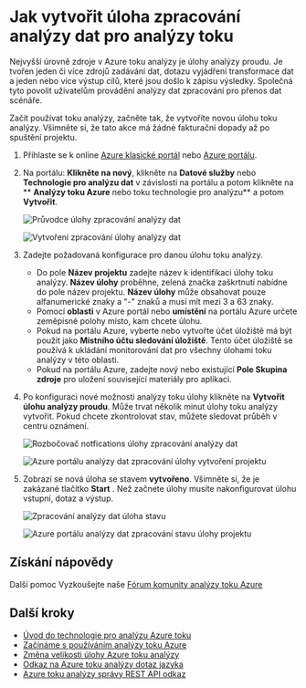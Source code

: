 <properties 
    pageTitle="Jak vytvořit úloha zpracování analýzy dat pro analýzy toku | Microsoft Azure" 
    description="Vytvoření projektu zpracování analýzy dat pro analýzy toku | Přehled výukových segmentu cesty."
    keywords="zpracování analýzy dat"
    documentationCenter=""
    services="stream-analytics"
    authors="jeffstokes72" 
    manager="jhubbard" 
    editor="cgronlun"/>

<tags 
    ms.service="stream-analytics" 
    ms.devlang="na" 
    ms.topic="article" 
    ms.tgt_pltfrm="na" 
    ms.workload="data-services" 
    ms.date="09/26/2016" 
    ms.author="jeffstok"/> 

# <a name="how-to-create-a-data-analytics-processing-job-for-stream-analytics"></a>Jak vytvořit úloha zpracování analýzy dat pro analýzy toku

Nejvyšší úrovně zdroje v Azure toku analýzy je úlohy analýzy proudu.  Je tvořen jeden či více zdrojů zadávání dat, dotazu vyjádření transformace dat a jeden nebo více výstup cílů, které jsou došlo k zápisu výsledky. Společná tyto povolit uživatelům provádění analýzy dat zpracování pro přenos dat scénáře.

Začít používat toku analýzy, začněte tak, že vytvoříte novou úlohu toku analýzy.  Všimněte si, že tato akce má žádné fakturační dopady až po spuštění projektu.

1.  Přihlaste se k online [Azure klasické portál](http://manage.windowsazure.com) nebo [Azure portálu](https://portal.azure.com/).
2.  Na portálu: **Klikněte na nový**, klikněte na **Datové služby** nebo **Technologie pro analýzu dat** v závislosti na portálu a potom klikněte na ** **Analýzy toku Azure** nebo toku technologie pro analýzu** a potom **Vytvořit**.

    ![Průvodce úlohy zpracování analýzy dat](./media/stream-analytics-create-a-job/1-stream-analytics-create-a-job.png)  

    ![Vytvoření zpracování úlohy analýzy dat](./media/stream-analytics-create-a-job/4-stream-analytics-create-a-job.png)  

3.  Zadejte požadovaná konfigurace pro danou úlohu toku analýzy.
    - Do pole **Název projektu** zadejte název k identifikaci úlohy toku analýzy. **Název úlohy** proběhne, zelená značka zaškrtnutí nabídne do pole název projektu. **Název úlohy** může obsahovat pouze alfanumerické znaky a "-" znaků a musí mít mezi 3 a 63 znaky.
    - Pomocí **oblasti** v Azure portál nebo **umístění** na portálu Azure určete zeměpisné polohy místo, kam chcete úlohu.
    - Pokud na portálu Azure, vyberte nebo vytvořte účet úložiště má být použit jako **Místního účtu sledování úložiště**. Tento účet úložiště se používá k ukládání monitorování dat pro všechny úlohami toku analýzy v této oblasti.
    - Pokud na portálu Azure, zadejte nový nebo existující **Pole Skupina zdroje** pro uložení související materiály pro aplikaci.

4.  Po konfiguraci nové možnosti analýzy toku úlohy klikněte na **Vytvořit úlohu analýzy proudu**. Může trvat několik minut úlohy toku analýzy vytvořit. Pokud chcete zkontrolovat stav, můžete sledovat průběh v centru oznámení.

    ![Rozbočovač notfications úlohy zpracování analýzy dat](./media/stream-analytics-create-a-job/2-stream-analytics-create-a-job.png)  

    ![Azure portálu analýzy dat zpracování úlohy vytvoření projektu](./media/stream-analytics-create-a-job/5-stream-analytics-create-a-job.png)  

5.  Zobrazí se nová úloha se stavem **vytvořeno**. Všimněte si, že je zakázané tlačítko **Start** . Než začnete úlohy musíte nakonfigurovat úlohu vstupní, dotaz a výstup.

    ![Zpracování analýzy dat úloha stavu](./media/stream-analytics-create-a-job/3-stream-analytics-create-a-job.png)  

    ![Azure portálu analýzy dat zpracování stavu úlohy projektu](./media/stream-analytics-create-a-job/6-stream-analytics-create-a-job.png)  

## <a name="get-help"></a>Získání nápovědy
Další pomoc Vyzkoušejte naše [Fórum komunity analýzy toku Azure](https://social.msdn.microsoft.com/Forums/en-US/home?forum=AzureStreamAnalytics)

## <a name="next-steps"></a>Další kroky

- [Úvod do technologie pro analýzu Azure toku](stream-analytics-introduction.md)
- [Začínáme s používáním analýzy toku Azure](stream-analytics-get-started.md)
- [Změna velikosti úlohy Azure toku analýzy](stream-analytics-scale-jobs.md)
- [Odkaz na Azure toku analýzy dotaz jazyka](https://msdn.microsoft.com/library/azure/dn834998.aspx)
- [Azure toku analýzy správy REST API odkaz](https://msdn.microsoft.com/library/azure/dn835031.aspx)
